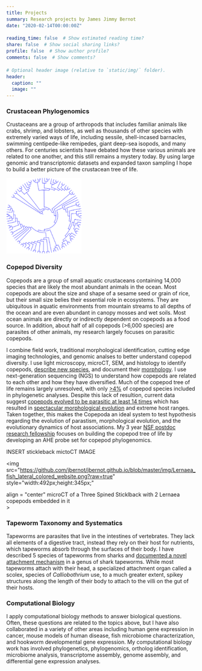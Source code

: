 ```yaml
---
title: Projects
summary: Research projects by James Jimmy Bernot
date: "2020-02-14T00:00:00Z"

reading_time: false  # Show estimated reading time?
share: false  # Show social sharing links?
profile: false  # Show author profile?
comments: false  # Show comments?

# Optional header image (relative to `static/img/` folder).
header:
  caption: ""
  image: ""
---
```


### Crustacean Phylogenomics

Crustaceans are a group of arthropods that includes familiar animals like crabs, shrimp, and lobsters, as well as thousands of other species with extremely varied ways of life, including sessile, shell-incased barnacles, swimming centipede-like remipedes, giant deep-sea isopods, and many others. For centuries scientists have debated how these various animals are related to one another, and this still remains a mystery today. By using large genomic and transcriptomic datasets and expanded taxon sampling I hope to build a better picture of the crustacean tree of life.

<img src="https://github.com/jbernot/jbernot.github.io/blob/master/img/crustacea_tree_blue.png?raw=true" style="width:200px;height:200px;">


### Copepod Diversity

Copepods are a group of small aquatic crustaceans containing 14,000 species that are likely the most abundant animals in the ocean. Most copepods are about the size and shape of a sesame seed or grain of rice, but their small size belies their essential role in ecosystems. They are ubiquitous in aquatic environments from mountain streams to all depths of the ocean and are even abundant in canopy mosses and wet soils. Most ocean animals are directly or indirectly dependent on copepods as a food source. In addition, about half of all copepods (>6,000 species) are parasites of other animals, my research largely focuses on parasitic copepods. 

I combine field work, traditional morphological identification, cutting edge imaging technologies, and genomic analses to better understand copepod diversity. I use light microscopy, microCT, SEM, and histology to identify copepods, [describe new species](https://peerj.com/articles/6858/), and document their [morphology](https://peerj.com/articles/6858/#fig-5). I use next-generation sequencing (NGS) to understand how copepods are related to each other and how they have diversified. Much of the copepod tree of life remains largely unresolved, with  only [>4%](https://doi.org/10.7717/peerj.12034/table-2) of copepod species included in phylogenetic analyses. Despite this lack of resultion, current data suggest [copepods evolved to be parasitic at least 14 times](https://peerj.com/articles/12034/) which has resulted in [spectacular morphological evolution](https://doi.org/10.7717/peerj.12034/fig-1) and extreme host ranges. Taken together, this makes the Copepoda an ideal system to test hypothesis regarding the evolution of parastism, morphological evolution, and the evolutionary dynamics of host associations. My 3 year [NSF postdoc research fellowship](https://www.nsf.gov/awardsearch/showAward?AWD_ID=2010898) focuses on building the copepod tree of life by developing an AHE probe set for copepod phylogenomics.

INSERT stickleback mictoCT IMAGE

<img src="https://github.com/jbernot/jbernot.github.io/blob/master/img/Lernaea_fish_lateral_colored_website.png?raw=true" style="width:492px;height:345px;" <figcaption> align = "center" microCT of a Three Spined Sticklback with 2 Lernaea copepods embedded in it</figcaption>>

### Tapeworm Taxonomy and Systematics

Tapeworms are parasites that live in the intestines of vertebrates. They lack all elements of a digestive tract, instead they rely on their host for nutrients, which tapeworms absorb through the surfaces of their body. I have described 5 species of tapeworms from sharks and [documented a novel attachment mechanism](http://doi.org/10.7717/peerj.7264) in a genus of shark tapeworms. While most tapeworms attach with their head, a specialized attachment organ called a scolex, species of <i>Calliobothrium</i> use, to a much greater extent, spikey structures along the length of their body to attach to the villi on the gut of their hosts.

### Computational Biology

I apply computational biology methods to answer biological questions. Often, these questions are related to the topics above, but I have also collaborated in a variety of other areas including human gene expression in cancer, mouse models of human disease, fish microbiome characterization, and hookworm developmental gene expression. My computational biology work has involved phylogenetics, phylogenomics, ortholog identification, microbiome analysis, transcriptome assembly, genome assembly, and differential gene expression analyses.
